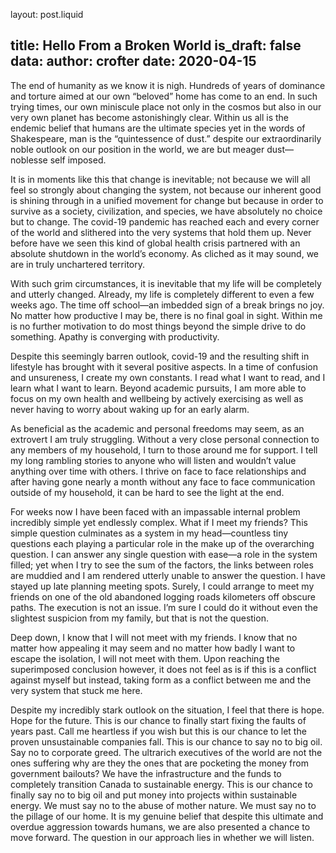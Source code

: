 layout: post.liquid

title: Hello From a Broken World
is_draft: false
data:
    author: crofter
    date: 2020-04-15
---

The end of humanity as we know it is nigh. Hundreds of years of dominance and torture aimed at our own “beloved” home has come to an end. In such trying times, our own miniscule place not only in the cosmos but also in our very own planet has become astonishingly clear. Within us all is the  endemic belief that humans are the ultimate species yet in the words of Shakespeare, man is the “quintessence of dust.” despite our extraordinarily noble outlook on our position in the world, we are but meager dust—noblesse self imposed.<span data-separator></span>

It is in moments like this that change is inevitable; not because we will all feel so strongly about changing the system, not because our inherent good is shining through in a unified movement for change but because in order to survive as a society, civilization, and species, we have absolutely no choice but to change. The covid-19 pandemic has reached each and every corner of the world and slithered into the very systems that hold them up. Never before have we seen this kind of global health crisis partnered with an absolute shutdown in the world’s economy. As cliched as it may sound, we are in truly unchartered territory.  

With such grim circumstances, it is inevitable that my life will be completely and utterly changed. Already, my life is completely different to even a few weeks ago. The time off school—an imbedded sign of a break brings no joy. No matter how productive I may be, there is no final goal in sight. Within me is no further motivation to do most things beyond the simple drive to do something. Apathy is converging with productivity.

Despite this seemingly barren outlook, covid-19 and the resulting shift in lifestyle has brought with it several positive aspects. In a time of confusion and unsureness, I create my own constants. I read what I want to read, and I learn what I want to learn. Beyond academic pursuits, I am more able to focus on my own health and wellbeing by actively exercising as well as never having to worry about waking up for an early alarm.

As beneficial as the academic and personal freedoms may seem, as an extrovert I am truly struggling. Without a very close personal connection to any members of my household, I turn to those around me for support. I tell my long rambling stories to anyone who will listen and wouldn’t value anything over time with others. I thrive on face to face relationships and after having gone nearly a month without any face to face communication outside of my household, it can be hard to see the light at the end.

For weeks now I have been faced with an impassable internal problem incredibly simple yet endlessly complex. What if I meet my friends? This simple question culminates as a system in my head—countless tiny questions each playing a particular role in the make up of the overarching question. I can answer any single question with ease—a role in the system filled; yet when I try to see the sum of the factors, the links between roles are muddied and I am rendered utterly unable to answer the question. I have stayed up late planning meeting spots. Surely, I could arrange to meet my friends on one of the old abandoned logging roads kilometers off obscure paths. The execution is not an issue. I’m sure I could do it without even the slightest suspicion from my family, but that is not the question.

Deep down, I know that I will not meet with my friends. I know that no matter how appealing it may seem and no matter how badly I want to escape the isolation, I will not meet with them. Upon reaching the superimposed conclusion however, it does not feel as is if this is a conflict against myself but instead, taking form as a conflict between me and the very system that stuck me here.

Despite my incredibly stark outlook on the situation, I feel that there is hope. Hope for the future. This is our chance to finally start fixing the faults of years past. Call me heartless if you wish but this is our chance to let the proven unsustainable companies fall. This is our chance to say no to big oil. Say no to corporate greed. The ultrarich executives of the world are not the ones suffering why are they the ones that are pocketing the money from government bailouts? We have the infrastructure and the funds to completely transition Canada to sustainable energy. This is our chance to finally say no to big oil and put money into projects within sustainable energy. We must say no to the abuse of mother nature. We must say no to the pillage of our home. It is my genuine belief that despite this ultimate and overdue aggression towards humans, we are also presented a chance to move forward. The question in our approach lies in whether we will listen.
